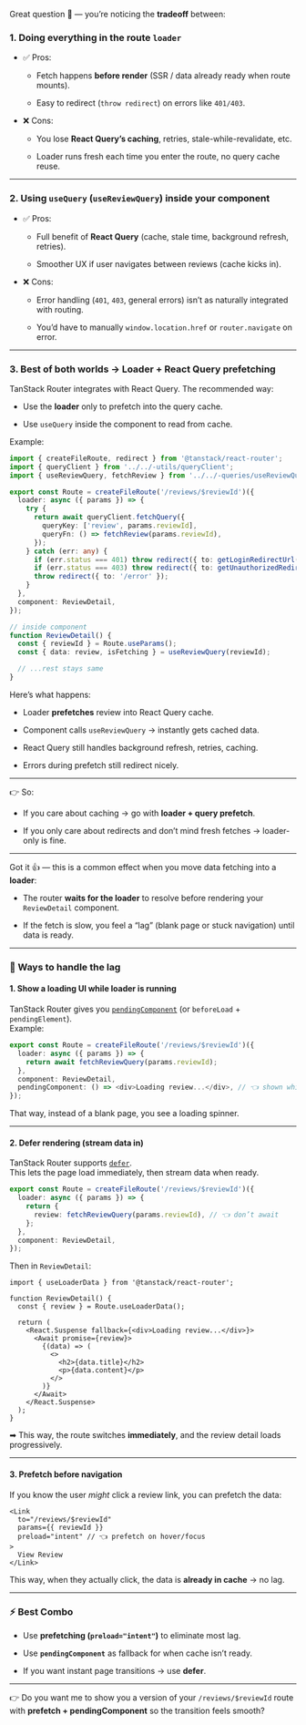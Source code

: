 

Great question 🙌 — you’re noticing the **tradeoff** between:

### 1. **Doing everything in the route `loader`**

- ✅ Pros:
    
    - Fetch happens **before render** (SSR / data already ready when route mounts).
        
    - Easy to redirect (`throw redirect`) on errors like `401/403`.
        
- ❌ Cons:
    
    - You lose **React Query’s caching**, retries, stale-while-revalidate, etc.
        
    - Loader runs fresh each time you enter the route, no query cache reuse.
        

---

### 2. **Using `useQuery` (`useReviewQuery`) inside your component**

- ✅ Pros:
    
    - Full benefit of **React Query** (cache, stale time, background refresh, retries).
        
    - Smoother UX if user navigates between reviews (cache kicks in).
        
- ❌ Cons:
    
    - Error handling (`401`, `403`, general errors) isn’t as naturally integrated with routing.
        
    - You’d have to manually `window.location.href` or `router.navigate` on error.
        

---

### 3. **Best of both worlds → Loader + React Query prefetching**

TanStack Router integrates with React Query. The recommended way:

- Use the **loader** only to prefetch into the query cache.
    
- Use `useQuery` inside the component to read from cache.
    

Example:

```ts
import { createFileRoute, redirect } from '@tanstack/react-router';
import { queryClient } from '../../-utils/queryClient';
import { useReviewQuery, fetchReview } from '../../-queries/useReviewQuery';

export const Route = createFileRoute('/reviews/$reviewId')({
  loader: async ({ params }) => {
    try {
      return await queryClient.fetchQuery({
        queryKey: ['review', params.reviewId],
        queryFn: () => fetchReview(params.reviewId),
      });
    } catch (err: any) {
      if (err.status === 401) throw redirect({ to: getLoginRedirectUrl() });
      if (err.status === 403) throw redirect({ to: getUnauthorizedRedirectUrl() });
      throw redirect({ to: '/error' });
    }
  },
  component: ReviewDetail,
});

// inside component
function ReviewDetail() {
  const { reviewId } = Route.useParams();
  const { data: review, isFetching } = useReviewQuery(reviewId);

  // ...rest stays same
}
```

Here’s what happens:

- Loader **prefetches** review into React Query cache.
    
- Component calls `useReviewQuery` → instantly gets cached data.
    
- React Query still handles background refresh, retries, caching.
    
- Errors during prefetch still redirect nicely.
    

---

👉 So:

- If you care about caching → go with **loader + query prefetch**.
    
- If you only care about redirects and don’t mind fresh fetches → loader-only is fine.
    

---


Got it 👍 — this is a common effect when you move data fetching into a **loader**:

- The router **waits for the loader** to resolve before rendering your `ReviewDetail` component.
    
- If the fetch is slow, you feel a “lag” (blank page or stuck navigation) until data is ready.
    

---

### 🔑 Ways to handle the lag

#### 1. **Show a loading UI while loader is running**

TanStack Router gives you [`pendingComponent`](https://tanstack.com/router/latest/docs/framework/react/guide/loading) (or `beforeLoad` + `pendingElement`).  
Example:

```ts
export const Route = createFileRoute('/reviews/$reviewId')({
  loader: async ({ params }) => {
    return await fetchReviewQuery(params.reviewId);
  },
  component: ReviewDetail,
  pendingComponent: () => <div>Loading review...</div>, // 👈 shown while loader runs
});
```

That way, instead of a blank page, you see a loading spinner.

---

#### 2. **Defer rendering (stream data in)**

TanStack Router supports [`defer`](https://tanstack.com/router/latest/docs/framework/react/guide/defer).  
This lets the page load immediately, then stream data when ready.

```ts
export const Route = createFileRoute('/reviews/$reviewId')({
  loader: async ({ params }) => {
    return {
      review: fetchReviewQuery(params.reviewId), // 👈 don’t await
    };
  },
  component: ReviewDetail,
});
```

Then in `ReviewDetail`:

```tsx
import { useLoaderData } from '@tanstack/react-router';

function ReviewDetail() {
  const { review } = Route.useLoaderData();

  return (
    <React.Suspense fallback={<div>Loading review...</div>}>
      <Await promise={review}>
        {(data) => (
          <>
            <h2>{data.title}</h2>
            <p>{data.content}</p>
          </>
        )}
      </Await>
    </React.Suspense>
  );
}
```

➡ This way, the route switches **immediately**, and the review detail loads progressively.

---

#### 3. **Prefetch before navigation**

If you know the user _might_ click a review link, you can prefetch the data:

```tsx
<Link
  to="/reviews/$reviewId"
  params={{ reviewId }}
  preload="intent" // 👈 prefetch on hover/focus
>
  View Review
</Link>
```

This way, when they actually click, the data is **already in cache** → no lag.

---

### ⚡ Best Combo

- Use **prefetching (`preload="intent"`)** to eliminate most lag.
    
- Use **`pendingComponent`** as fallback for when cache isn’t ready.
    
- If you want instant page transitions → use **defer**.
    

---

👉 Do you want me to show you a version of your `/reviews/$reviewId` route with **prefetch + pendingComponent** so the transition feels smooth?

